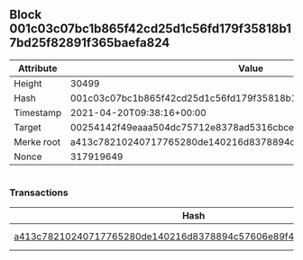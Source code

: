## Block 001c03c07bc1b865f42cd25d1c56fd179f35818b17bd25f82891f365baefa824

Attribute | Value
--- | ---
Height | 30499
Hash | 001c03c07bc1b865f42cd25d1c56fd179f35818b17bd25f82891f365baefa824
Timestamp | 2021-04-20T09:38:16+00:00
Target | 00254142f49eaaa504dc75712e8378ad5316cbcead634704b3734b6271167cc4
Merke root | a413c78210240717765280de140216d8378894c57606e89f430d2b9c1ffaa305
Nonce | 317919649

```

```

### Transactions

Hash | Amount
--- | ---
[a413c78210240717765280de140216d8378894c57606e89f430d2b9c1ffaa305](a413c78210240717765280de140216d8378894c57606e89f430d2b9c1ffaa305.md) | 10.00000000 SKEPTI 
